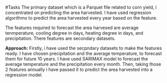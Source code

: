 #Tasks
The primary dataset which is a Parquet file related to corn yield, i concentrated on predicting the area harvested.
I have used regression algorithms to predict the area harvested every year based on the feature.

The features required to forecast the area harvesed are average tenmperature, cooling degree in days, heating degree in days, and precipitation. There features are secondary datasets.

**Approach:**
Firstly, i have used the secpndary datasets to make the features ready. I have chosen precipitation and the average temperature, to forecast them for future 10 years. 
I have used SARIMAX model to forecast the average temperature and the precipitation every month. 
Then, taking those 2 features annually i have passed it to predict the area harvested into a regression model.
